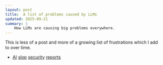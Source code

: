 ```yaml
---
layout: post
title:  A list of problems caused by LLMs
updated: 2025-09-21
summary: |
    How LLMs are causing big problems everywhere.
---
```


This is less of a post and more of a growing list of frustrations which I add to over time.

- [AI](https://www.youtube.com/watch?v=6n2eDcRjSsk) [slop](https://daniel.haxx.se/blog/2025/07/14/death-by-a-thousand-slops/) [security](https://www.youtube.com/watch?v=xy-u1evNmVo) [reports](https://www.youtube.com/watch?v=8w6r4MKSe4I)
